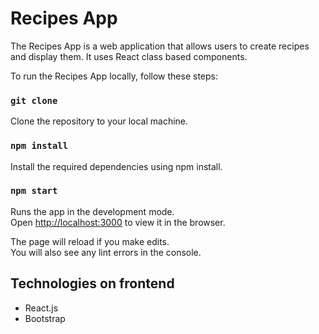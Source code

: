 # Recipes App

The Recipes App is a web application that allows users to create recipes and display them. It uses React class based components. 

To run the Recipes App locally, follow these steps:

### `git clone`

Clone the repository to your local machine.

### `npm install`

Install the required dependencies using npm install.

### `npm start`

Runs the app in the development mode.\
Open [http://localhost:3000](http://localhost:3000) to view it in the browser.

The page will reload if you make edits.\
You will also see any lint errors in the console.

## Technologies on frontend
* React.js
* Bootstrap

